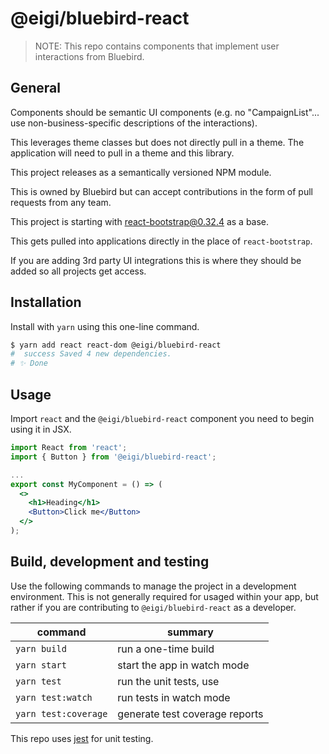 # @eigi/bluebird-react

> NOTE: This repo contains components that implement user interactions from Bluebird.

## General

Components should be semantic UI components (e.g. no "CampaignList"... use non-business-specific descriptions of the interactions).

This leverages theme classes but does not directly pull in a theme. The application will need to pull in a theme and this library.

This project releases as a semantically versioned NPM module.

This is owned by Bluebird but can accept contributions in the form of pull requests from any team.

This project is starting with [react-bootstrap@0.32.4](https://5c507d49471426000887a6a7--react-bootstrap.netlify.com) as a base.

This gets pulled into applications directly in the place of `react-bootstrap`.

If you are adding 3rd party UI integrations this is where they should be added so all projects get access.

## Installation

Install with `yarn` using this one-line command.

```sh
$ yarn add react react-dom @eigi/bluebird-react
#  success Saved 4 new dependencies.
# ✨ Done
```

## Usage

Import `react` and the `@eigi/bluebird-react` component you need to begin using it in JSX.

```jsx
import React from 'react';
import { Button } from '@eigi/bluebird-react';

...
export const MyComponent = () => (
  <>
    <h1>Heading</h1>
    <Button>Click me</Button>
  </>
);
```

## Build, development and testing

Use the following commands to manage the project in a development environment. This is not generally required for usaged within your app, but rather if you are contributing to `@eigi/bluebird-react` as a developer.

| command              | summary                        |
| -------------------- | ------------------------------ |
| `yarn build`         | run a one-time build           |
| `yarn start`         | start the app in watch mode    |
| `yarn test`          | run the unit tests, use        |
| `yarn test:watch`    | run tests in watch mode        |
| `yarn test:coverage` | generate test coverage reports |

This repo uses [jest](https://jestjs.io/) for unit testing.
